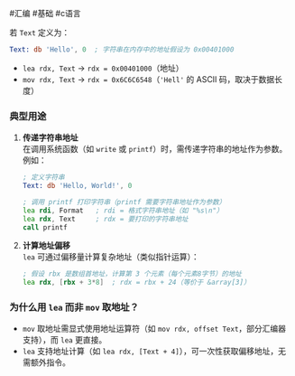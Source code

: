 #汇编 #基础 #c语言 



若 `Text` 定义为：
```asm
Text: db 'Hello', 0  ; 字符串在内存中的地址假设为 0x00401000
```

- `lea rdx, Text` → `rdx = 0x00401000`（地址）
- `mov rdx, Text` → `rdx = 0x6C6C6548`（`'Hell'` 的 ASCII 码，取决于数据长度）
### 典型用途

1. **传递字符串地址**  
    在调用系统函数（如 `write` 或 `printf`）时，需传递字符串的地址作为参数。例如：
    
    ```asm
    ; 定义字符串
    Text: db 'Hello, World!', 0
    
    ; 调用 printf 打印字符串（printf 需要字符串地址作为参数）
    lea rdi, Format   ; rdi = 格式字符串地址（如 "%s\n"）
    lea rdx, Text     ; rdx = 要打印的字符串地址
    call printf
    ```
    
      
    
2. **计算地址偏移**  
    `lea` 可通过偏移量计算复杂地址（类似指针运算）：
    
    ```asm
    ; 假设 rbx 是数组首地址，计算第 3 个元素（每个元素8字节）的地址
    lea rdx, [rbx + 3*8]  ; rdx = rbx + 24（等价于 &array[3]）
    ```
    
      
### 为什么用 `lea` 而非 `mov` 取地址？

- `mov` 取地址需显式使用地址运算符（如 `mov rdx, offset Text`，部分汇编器支持），而 `lea` 更直接。
- `lea` 支持地址计算（如 `lea rdx, [Text + 4]`），可一次性获取偏移地址，无需额外指令。
